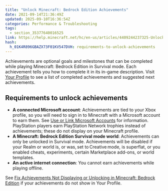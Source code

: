 ```yaml
---
title: "Unlock Minecraft: Bedrock Edition Achievements"
date: 2021-09-14T21:36:49Z
updated: 2025-09-10T16:36:54Z
categories: Performance & Troubleshooting
tags:
  - section_35377640016525
link: https://help.minecraft.net/hc/en-us/articles/4409244237325-Unlock-Minecraft-Bedrock-Edition-Achievements
hash:
  h_01K4R896GBAZX73F01KV547DVH: requirements-to-unlock-achievements
---
```


Achievements are optional goals and milestones that can be completed while playing Minecraft: Bedrock Edition in Survival mode. Each achievement tells you how to complete it in its in-game description. Visit [Your Profile](../Manage-Your-Minecraft-Profile/View-and-Edit-Your-Minecraft-Profile.md) to see a list of completed achievements and suggested next achievements. 

## Requirements to unlock achievements

- **A connected Microsoft account**: Achievements are tied to your Xbox profile, so you will need to sign in to Minecraft with a Microsoft account to earn them. See [Use or Link Microsoft Accounts](https://help.minecraft.net/sections/29296773863181) for information. PlayStation players earn PlayStation Network trophies instead of achievements; these do not display on your Minecraft profile.
- **A Minecraft: Bedrock Edition Survival mode world**: Achievements can only be unlocked in Survival mode. Achievements will be disabled if your Realm or world is, or was, set to Creative mode, is superflat, or you enabled cheats, experiments, certain Marketplace add-ons, or world templates.
- **An active internet connection**: You cannot earn achievements while playing offline.

See [Fix Achievements Not Displaying or Unlocking in Minecraft: Bedrock Edition](./Achievements-Not-Displaying-or-Unlocking-in-Minecraft-Bedrock-Edition.md) if your achievements do not show in Your Profile.
